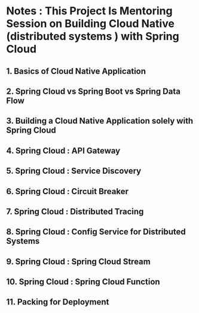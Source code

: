 # Notes : This Project Is Mentoring Session on Building Cloud Native (distributed systems ) with Spring Cloud


## 1. Basics of Cloud Native Application

## 2. Spring Cloud vs Spring Boot vs Spring Data Flow

## 3. Building a Cloud Native Application solely with Spring Cloud

## 4. Spring Cloud : API Gateway

## 5. Spring Cloud : Service Discovery

## 6. Spring Cloud : Circuit Breaker

## 7. Spring Cloud : Distributed Tracing

## 8. Spring Cloud : Config Service for Distributed Systems

## 9. Spring Cloud : Spring Cloud Stream

## 10. Spring Cloud : Spring Cloud Function

## 11. Packing for Deployment



